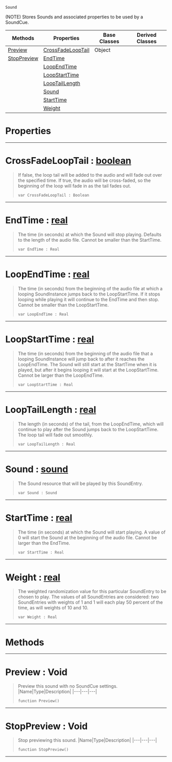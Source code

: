  `Sound`

(NOTE) Stores Sounds and associated properties to be used by a SoundCue.

|Methods|Properties|Base Classes|Derived Classes|
|---|---|---|---|
|[ Preview](https://github.com/PlasmaEngine/PlasmaDocs/tree/master/docs/C%2B%2B/code_reference/class_reference/soundentry.markdown#preview-void)|[ CrossFadeLoopTail](https://github.com/PlasmaEngine/PlasmaDocs/tree/master/docs/C%2B%2B/code_reference/class_reference/soundentry.markdown#crossfadelooptail-plasma-e)|Object| |
|[ StopPreview](https://github.com/PlasmaEngine/PlasmaDocs/tree/master/docs/C%2B%2B/code_reference/class_reference/soundentry.markdown#stoppreview-void)|[ EndTime](https://github.com/PlasmaEngine/PlasmaDocs/tree/master/docs/C%2B%2B/code_reference/class_reference/soundentry.markdown#endtime-plasma-engine-docu)| | |
| |[ LoopEndTime](https://github.com/PlasmaEngine/PlasmaDocs/tree/master/docs/C%2B%2B/code_reference/class_reference/soundentry.markdown#loopendtime-plasma-engine)| | |
| |[ LoopStartTime](https://github.com/PlasmaEngine/PlasmaDocs/tree/master/docs/C%2B%2B/code_reference/class_reference/soundentry.markdown#loopstarttime-plasma-engin)| | |
| |[ LoopTailLength](https://github.com/PlasmaEngine/PlasmaDocs/tree/master/docs/C%2B%2B/code_reference/class_reference/soundentry.markdown#looptaillength-plasma-engi)| | |
| |[ Sound](https://github.com/PlasmaEngine/PlasmaDocs/tree/master/docs/C%2B%2B/code_reference/class_reference/soundentry.markdown#sound-plasma-engine-docume)| | |
| |[ StartTime](https://github.com/PlasmaEngine/PlasmaDocs/tree/master/docs/C%2B%2B/code_reference/class_reference/soundentry.markdown#starttime-plasma-engine-do)| | |
| |[ Weight](https://github.com/PlasmaEngine/PlasmaDocs/tree/master/docs/C%2B%2B/code_reference/class_reference/soundentry.markdown#weight-plasma-engine-docum)| | |


 #  Properties


---  
 #  CrossFadeLoopTail : [boolean](https://github.com/PlasmaEngine/PlasmaDocs/tree/master/docs/C%2B%2B/code_reference/lightning_base_types/boolean.markdown)

> If false, the loop tail will be added to the audio and will fade out over the specified time. If true, the audio will be cross-faded, so the beginning of the loop will fade in as the tail fades out.
> ``` lang=cpp, name=Lightning
> var CrossFadeLoopTail : Boolean


---  
 #  EndTime : [real](https://github.com/PlasmaEngine/PlasmaDocs/tree/master/docs/C%2B%2B/code_reference/lightning_base_types/real.markdown)

> The time (in seconds) at which the Sound will stop playing. Defaults to the length of the audio file. Cannot be smaller than the StartTime.
> ``` lang=cpp, name=Lightning
> var EndTime : Real


---  
 #  LoopEndTime : [real](https://github.com/PlasmaEngine/PlasmaDocs/tree/master/docs/C%2B%2B/code_reference/lightning_base_types/real.markdown)

> The time (in seconds) from the beginning of the audio file at which a looping SoundInstance jumps back to the LoopStartTime. If it stops looping while playing it will continue to the EndTime and then stop. Cannot be smaller than the LoopStartTime.
> ``` lang=cpp, name=Lightning
> var LoopEndTime : Real


---  
 #  LoopStartTime : [real](https://github.com/PlasmaEngine/PlasmaDocs/tree/master/docs/C%2B%2B/code_reference/lightning_base_types/real.markdown)

> The time (in seconds) from the beginning of the audio file that a looping SoundInstance will jump back to after it reaches the LoopEndTime. The Sound will still start at the StartTime when it is played, but after it begins looping it will start at the LoopStartTime. Cannot be larger than the LoopEndTime.
> ``` lang=cpp, name=Lightning
> var LoopStartTime : Real


---  
 #  LoopTailLength : [real](https://github.com/PlasmaEngine/PlasmaDocs/tree/master/docs/C%2B%2B/code_reference/lightning_base_types/real.markdown)

> The length (in seconds) of the tail, from the LoopEndTime, which will continue to play after the Sound jumps back to the LoopStartTime. The loop tail will fade out smoothly.
> ``` lang=cpp, name=Lightning
> var LoopTailLength : Real


---  
 #  Sound : [sound](https://github.com/PlasmaEngine/PlasmaDocs/tree/master/docs/C%2B%2B/code_reference/class_reference/sound.markdown)

> The Sound resource that will be played by this SoundEntry.
> ``` lang=cpp, name=Lightning
> var Sound : Sound


---  
 #  StartTime : [real](https://github.com/PlasmaEngine/PlasmaDocs/tree/master/docs/C%2B%2B/code_reference/lightning_base_types/real.markdown)

> The time (in seconds) at which the Sound will start playing. A value of 0 will start the Sound at the beginning of the audio file. Cannot be larger than the EndTime.
> ``` lang=cpp, name=Lightning
> var StartTime : Real


---  
 #  Weight : [real](https://github.com/PlasmaEngine/PlasmaDocs/tree/master/docs/C%2B%2B/code_reference/lightning_base_types/real.markdown)

> The weighted randomization value for this particular SoundEntry to be chosen to play. The values of all SoundEntries are considered: two SoundEntries with weights of 1 and 1 will each play 50 percent of the time, as will weights of 10 and 10.
> ``` lang=cpp, name=Lightning
> var Weight : Real


---  
 #  Methods


---  
 #  Preview : Void

> Preview this sound with no SoundCue settings.
> |Name|Type|Description|
> |---|---|---|
> ``` lang=cpp, name=Lightning
> function Preview()
> ``` 


---  
 #  StopPreview : Void

> Stop previewing this sound.
> |Name|Type|Description|
> |---|---|---|
> ``` lang=cpp, name=Lightning
> function StopPreview()
> ``` 


---  
 

 